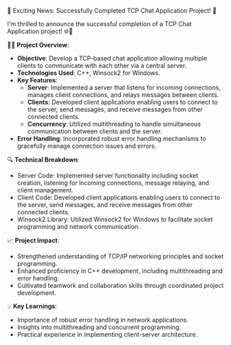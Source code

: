 🚀 Exciting News: Successfully Completed TCP Chat Application Project! 🎉

I'm thrilled to announce the successful completion of a TCP Chat Application project! 🌐💬

👨‍💻 **Project Overview**:
- **Objective**: Develop a TCP-based chat application allowing multiple clients to communicate with each other via a central server.
- **Technologies Used**: C++, Winsock2 for Windows.
- **Key Features**: 
  - **Server**: Implemented a server that listens for incoming connections, manages client connections, and relays messages between clients.
  - **Clients**: Developed client applications enabling users to connect to the server, send messages, and receive messages from other connected clients.
  - **Concurrency**: Utilized multithreading to handle simultaneous communication between clients and the server.
- **Error Handling**: Incorporated robust error handling mechanisms to gracefully manage connection issues and errors.

🔍 **Technical Breakdown**:
- Server Code: Implemented server functionality including socket creation, listening for incoming connections, message relaying, and client management.
- Client Code: Developed client applications enabling users to connect to the server, send messages, and receive messages from other connected clients.
- Winsock2 Library: Utilized Winsock2 for Windows to facilitate socket programming and network communication.

📈 **Project Impact**:
- Strengthened understanding of TCP/IP networking principles and socket programming.
- Enhanced proficiency in C++ development, including multithreading and error handling.
- Cultivated teamwork and collaboration skills through coordinated project development.

💡 **Key Learnings**:
- Importance of robust error handling in network applications.
- Insights into multithreading and concurrent programming.
- Practical experience in implementing client-server architecture.

